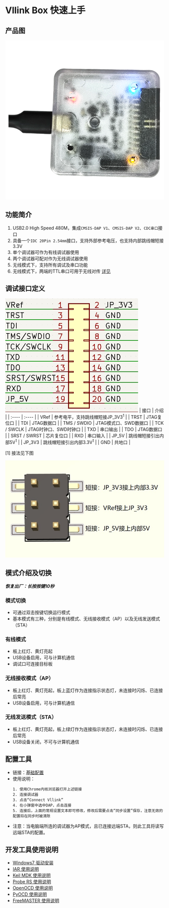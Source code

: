 # Vllink Box 快速上手

## 产品图
![](../_static/picture/vllink_box.20250330.png)

## 功能简介
1. USB2.0 High Speed 480M，集成`CMSIS-DAP V1`、`CMSIS-DAP V2`、`CDC串口`接口
2. 具备一个`IDC 20Pin 2.54mm`接口，支持外部参考电压，也支持内部跳线帽短接3.3V
3. 单个调试器可作为有线调试器使用
4. 两个调试器可配对作为无线调试器使用
5. 无线模式下，支持所有调试及串口功能
6. 无线模式下，两端的TTL串口可用于无线对传 [详见](../hardware/vllink_uart.md)

## 调试接口定义
![](../_static/picture/box_interface.png)
| 接口 | 介绍 |
| :---- | :---- |
| VRef  | 参考电平，支持跳线帽短接JP_3V3<sup>1</sup> |
| TRST  | JTAG复位口 |
| TDI  | JTAG数据口 |
| TMS / SWDIO  | JTAG模式口、SWD数据口 |
| TCK / SWCLK  | JTAG时钟口、SWD时钟口 |
| TXD  | 串口输出 |
| TDO  | JTAG数据口 |
| SRST / SWRST  | 芯片复位口 |
| RXD  | 串口输入 |
| JP_5V  | 跳线帽短接引出内部5V<sup>1</sup> |
| JP_3V3  | 跳线帽短接引出内部3.3V<sup>1</sup> |
| GND  | 共地口 |

  [1] 接法见下图

![](../_static/picture/box_jumper.png)

## 模式介绍及切换
***恢复出厂：长按按键10秒***
### 模式切换
* 可通过双击按键切换运行模式
* 基本模式有三种，分别是有线模式、无线接收模式（AP）以及无线发送模式（STA）

### 有线模式
* 板上红灯、黄灯亮起
* USB设备启用，可与计算机通信
* 调试口可连接目标板

### 无线接收模式（AP）
* 板上红灯、黄灯亮起，板上蓝灯作为连接指示状态灯，未连接时闪烁、已连接后常亮
* USB设备启用，可与计算机通信

### 无线发送模式（STA）
* 板上红灯、黄灯亮起，板上绿灯作为连接指示状态灯，未连接时闪烁、已连接后常亮
* USB设备关闭，不可与计算机通信

## 配置工具
  * 链接：[基础配置](https://vllogic.com/_static/tools/web_config_basic2/)
  * 使用说明：
    ```
    1. 使用Chrome内核浏览器打开上述链接
    2. 连接调试器
    3. 点击“Connect Vllink”
    4. 在小弹窗中选中DAP，点击连接
    5. 连接后，上面的常规设置文本即可修改，修改后需要点击“同步设置”保存，注意无效的配置将在同步时被清除
    ```
  * 注意：当电脑端所连的调试器为AP模式，且已连接远端STA，则此工具将读写远端STA的配置。

## 开发工具使用说明
* [Windows7 驱动安装](../software/windows7_driver.md)
* [IAR 使用说明](../software/iar.md)
* [Keil MDK 使用说明](../software/keil_mdk.md)
* [Probe RS 使用说明](../software/probe_rs.md)
* [OpenOCD 使用说明](../software/openocd.md)
* [PyOCD 使用说明](../software/pyocd.md)
* [FreeMASTER 使用说明](../software/freemaster.md)
